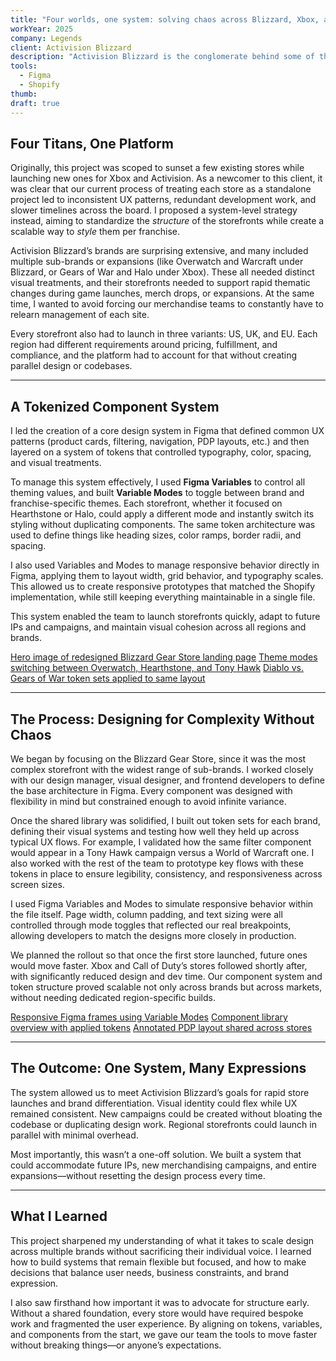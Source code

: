 ```yaml
---
title: "Four worlds, one system: solving chaos across Blizzard, Xbox, and beyond"
workYear: 2025
company: Legends
client: Activision Blizzard
description: "Activision Blizzard is the conglomerate behind some of the biggest brands in gaming, including Xbox, World of Warcraft, and Call of Duty. I was the architect of a token-based design system which powered fluid, branded Shopify experiences across Activision Blizzard’s physical ecommerce network"
tools:
  - Figma
  - Shopify
thumb:
draft: true
---
```


## Four Titans, One Platform

Originally, this project was scoped to sunset a few existing stores while launching new ones for Xbox and Activision. As a newcomer to this client, it was clear that our current process of treating each store as a standalone project led to inconsistent UX patterns, redundant development work, and slower timelines across the board. I proposed a system-level strategy instead, aiming to standardize the _structure_ of the storefronts while create a scalable way to _style_ them per franchise.

Activision Blizzard’s brands are surprising extensive, and many included multiple sub-brands or expansions (like Overwatch and Warcraft under Blizzard, or Gears of War and Halo under Xbox). These all needed distinct visual treatments, and their storefronts needed to support rapid thematic changes during game launches, merch drops, or expansions. At the same time, I wanted to avoid forcing our merchandise teams to constantly have to relearn management of each site.

Every storefront also had to launch in three variants: US, UK, and EU. Each region had different requirements around pricing, fulfillment, and compliance, and the platform had to account for that without creating parallel design or codebases.

---

## A Tokenized Component System

I led the creation of a core design system in Figma that defined common UX patterns (product cards, filtering, navigation, PDP layouts, etc.) and then layered on a system of tokens that controlled typography, color, spacing, and visual treatments.

To manage this system effectively, I used **Figma Variables** to control all theming values, and built **Variable Modes** to toggle between brand and franchise-specific themes. Each storefront, whether it focused on Hearthstone or Halo, could apply a different mode and instantly switch its styling without duplicating components. The same token architecture was used to define things like heading sizes, color ramps, border radii, and spacing.

I also used Variables and Modes to manage responsive behavior directly in Figma, applying them to layout width, grid behavior, and typography scales. This allowed us to create responsive prototypes that matched the Shopify implementation, while still keeping everything maintainable in a single file.

This system enabled the team to launch storefronts quickly, adapt to future IPs and campaigns, and maintain visual cohesion across all regions and brands.

[Hero image of redesigned Blizzard Gear Store landing page](#)
[Theme modes switching between Overwatch, Hearthstone, and Tony Hawk](#)
[Diablo vs. Gears of War token sets applied to same layout](#)

---

## The Process: Designing for Complexity Without Chaos

We began by focusing on the Blizzard Gear Store, since it was the most complex storefront with the widest range of sub-brands. I worked closely with our design manager, visual designer, and frontend developers to define the base architecture in Figma. Every component was designed with flexibility in mind but constrained enough to avoid infinite variance.

Once the shared library was solidified, I built out token sets for each brand, defining their visual systems and testing how well they held up across typical UX flows. For example, I validated how the same filter component would appear in a Tony Hawk campaign versus a World of Warcraft one. I also worked with the rest of the team to prototype key flows with these tokens in place to ensure legibility, consistency, and responsiveness across screen sizes.

I used Figma Variables and Modes to simulate responsive behavior within the file itself. Page width, column padding, and text sizing were all controlled through mode toggles that reflected our real breakpoints, allowing developers to match the designs more closely in production.

We planned the rollout so that once the first store launched, future ones would move faster. Xbox and Call of Duty’s stores followed shortly after, with significantly reduced design and dev time. Our component system and token structure proved scalable not only across brands but across markets, without needing dedicated region-specific builds.

[Responsive Figma frames using Variable Modes](#)
[Component library overview with applied tokens](#)
[Annotated PDP layout shared across stores](#)

---

## The Outcome: One System, Many Expressions

The system allowed us to meet Activision Blizzard’s goals for rapid store launches and brand differentiation. Visual identity could flex while UX remained consistent. New campaigns could be created without bloating the codebase or duplicating design work. Regional storefronts could launch in parallel with minimal overhead.

Most importantly, this wasn’t a one-off solution. We built a system that could accommodate future IPs, new merchandising campaigns, and entire expansions—without resetting the design process every time.

---

## What I Learned

This project sharpened my understanding of what it takes to scale design across multiple brands without sacrificing their individual voice. I learned how to build systems that remain flexible but focused, and how to make decisions that balance user needs, business constraints, and brand expression.

I also saw firsthand how important it was to advocate for structure early. Without a shared foundation, every store would have required bespoke work and fragmented the user experience. By aligning on tokens, variables, and components from the start, we gave our team the tools to move faster without breaking things—or anyone’s expectations.
